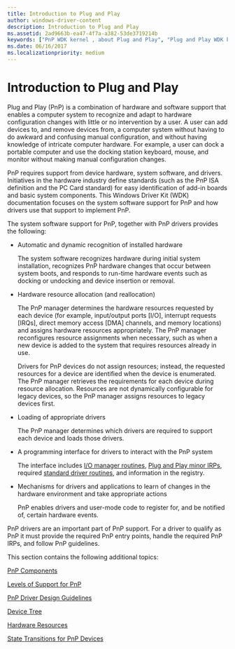 ```yaml
---
title: Introduction to Plug and Play
author: windows-driver-content
description: Introduction to Plug and Play
ms.assetid: 2ad9663b-ea47-4f7a-a382-53de3719214b
keywords: ["PnP WDK kernel , about Plug and Play", "Plug and Play WDK kernel , about Plug and Play"]
ms.date: 06/16/2017
ms.localizationpriority: medium
---
```


# Introduction to Plug and Play





Plug and Play (PnP) is a combination of hardware and software support that enables a computer system to recognize and adapt to hardware configuration changes with little or no intervention by a user. A user can add devices to, and remove devices from, a computer system without having to do awkward and confusing manual configuration, and without having knowledge of intricate computer hardware. For example, a user can dock a portable computer and use the docking station keyboard, mouse, and monitor without making manual configuration changes.

PnP requires support from device hardware, system software, and drivers. Initiatives in the hardware industry define standards (such as the PnP ISA definition and the PC Card standard) for easy identification of add-in boards and basic system components. This Windows Driver Kit (WDK) documentation focuses on the system software support for PnP and how drivers use that support to implement PnP.

The system software support for PnP, together with PnP drivers provides the following:

-   Automatic and dynamic recognition of installed hardware

    The system software recognizes hardware during initial system installation, recognizes PnP hardware changes that occur between system boots, and responds to run-time hardware events such as docking or undocking and device insertion or removal.

-   Hardware resource allocation (and reallocation)

    The PnP manager determines the hardware resources requested by each device (for example, input/output ports \[I/O\], interrupt requests \[IRQs\], direct memory access \[DMA\] channels, and memory locations) and assigns hardware resources appropriately. The PnP manager reconfigures resource assignments when necessary, such as when a new device is added to the system that requires resources already in use.

    Drivers for PnP devices do not assign resources; instead, the requested resources for a device are identified when the device is enumerated. The PnP manager retrieves the requirements for each device during resource allocation. Resources are not dynamically configurable for legacy devices, so the PnP manager assigns resources to legacy devices first.

-   Loading of appropriate drivers

    The PnP manager determines which drivers are required to support each device and loads those drivers.

-   A programming interface for drivers to interact with the PnP system

    The interface includes [I/O manager routines](https://msdn.microsoft.com/library/windows/hardware/ff551797), [Plug and Play minor IRPs](https://msdn.microsoft.com/library/windows/hardware/ff558807), required [standard driver routines](https://msdn.microsoft.com/library/windows/hardware/ff563842), and information in the registry.

-   Mechanisms for drivers and applications to learn of changes in the hardware environment and take appropriate actions

    PnP enables drivers and user-mode code to register for, and be notified of, certain hardware events.

PnP drivers are an important part of PnP support. For a driver to qualify as PnP it must provide the required PnP entry points, handle the required PnP IRPs, and follow PnP guidelines.

This section contains the following additional topics:

[PnP Components](pnp-components.md)

[Levels of Support for PnP](levels-of-support-for-pnp.md)

[PnP Driver Design Guidelines](pnp-driver-design-guidelines.md)

[Device Tree](device-tree.md)

[Hardware Resources](hardware-resources.md)

[State Transitions for PnP Devices](state-transitions-for-pnp-devices.md)

 

 




